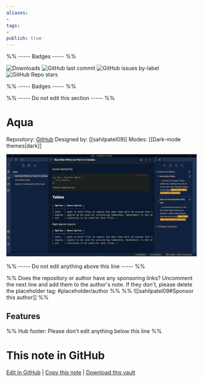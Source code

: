 ```yaml
---
aliases:
- 
tags: 
- 
publish: true
---
```


%% ----- Badges ----- %%

![Downloads](https://img.shields.io/badge/downloads-181-573E7A?style=for-the-badge&logo=)
![GitHub last commit](https://img.shields.io/github/last-commit/sahilpatel09/Aqua-obsidian?color=573E7A&label=last%20update&logo=github&style=for-the-badge)
![GitHub issues by-label](https://img.shields.io/github/issues/sahilpatel09/Aqua-obsidian/help%20wanted?color=573E7A&logo=github&style=for-the-badge) 
![GitHub Repo stars](https://img.shields.io/github/stars/sahilpatel09/Aqua-obsidian?color=573E7A&logo=github&style=for-the-badge)

%% ----- Badges ----- %%

%% ----- Do not edit this section ----- %%

# Aqua

Repository: [GitHub](https://github.com/sahilpatel09/Aqua-obsidian)
Designed by: [[sahilpatel09]]
Modes: [[Dark-mode themes|dark]]



![screenshot](https://github.com/sahilpatel09/Aqua-obsidian/raw/main/dark.png)

%% ----- Do not edit anything above this line ----- %% 

%% Does the repository or author have any sponsoring links? Uncomment the next line and add them to the author's note. If they don't, please delete the placeholder tag: #placeholder/author %%
%% ![[sahilpatel09#Sponsor this author]] %%


## Features



%% Hub footer: Please don't edit anything below this line %%

# This note in GitHub

<span class="git-footer">[Edit In GitHub](https://github.dev/obsidian-community/obsidian-hub/blob/main/02%20-%20Community%20Expansions/02.05%20All%20Community%20Expansions/Themes/Aqua.md "git-hub-edit-note") | [Copy this note](https://raw.githubusercontent.com/obsidian-community/obsidian-hub/main/02%20-%20Community%20Expansions/02.05%20All%20Community%20Expansions/Themes/Aqua.md "git-hub-copy-note") | [Download this vault](https://github.com/obsidian-community/obsidian-hub/archive/refs/heads/main.zip "git-hub-download-vault") </span>
